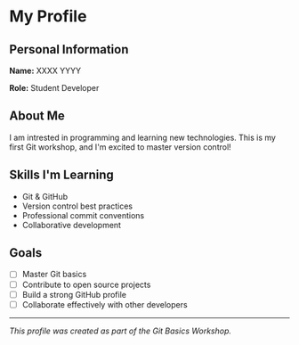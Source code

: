 # My Profile

## Personal Information

**Name:** XXXX YYYY

**Role:** Student Developer

## About Me

I am intrested in programming and learning new technologies. This is my first Git workshop, and I'm excited to master version control!

## Skills I'm Learning

- Git & GitHub
- Version control best practices
- Professional commit conventions
- Collaborative development

## Goals

- [ ] Master Git basics
- [ ] Contribute to open source projects
- [ ] Build a strong GitHub profile
- [ ] Collaborate effectively with other developers

---

*This profile was created as part of the Git Basics Workshop.*

